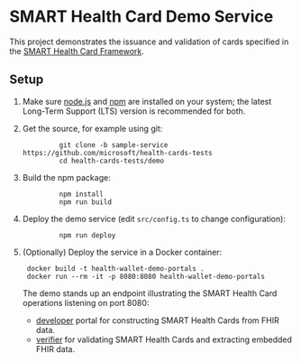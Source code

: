 # SMART Health Card Demo Service

This project demonstrates the issuance and validation of cards specified in the [SMART Health Card Framework](https://smarthealth.cards/).

## Setup

1. Make sure [node.js](https://nodejs.org/) and [npm](https://docs.npmjs.com/downloading-and-installing-node-js-and-npm) are installed on your system; the latest Long-Term Support (LTS) version is recommended for both.

2. Get the source, for example using git:

                git clone -b sample-service https://github.com/microsoft/health-cards-tests
                cd health-cards-tests/demo

3. Build the npm package:

                npm install
                npm run build

4. Deploy the demo service (edit `src/config.ts` to change configuration):

                npm run deploy


5. (Optionally) Deploy the service in a Docker container:

        docker build -t health-wallet-demo-portals .
        docker run --rm -it -p 8080:8080 health-wallet-demo-portals


    The demo stands up an endpoint illustrating the SMART Health Card operations listening on port 8080:
    - [developer](https://localhost:8080/DevPortal.html) portal for constructing SMART Health Cards from FHIR data.
    - [verifier](https://localhost:8080/VerifierPortal.html) for validating SMART Health Cards and extracting embedded FHIR data.  
